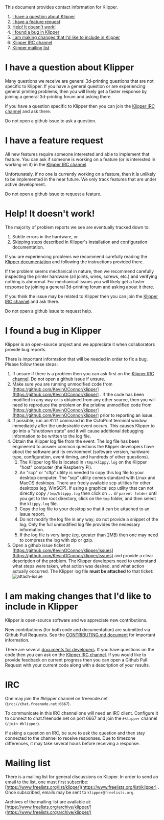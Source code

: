 This document provides contact information for Klipper.

1. [I have a question about Klipper](#i-have-a-question-about-klipper)
2. [I have a feature request](#i-have-a-feature-request)
3. [Help! It doesn't work!](#help-it-doesnt-work)
4. [I found a bug in Klipper](#i-found-a-bug-in-klipper)
5. [I am making changes that I'd like to include in Klipper](#i-am-making-changes-that-id-like-to-include-in-klipper)
6. [Klipper IRC channel](#irc)
7. [Klipper mailing list](#mailing-list)

I have a question about Klipper
===============================

Many questions we receive are general 3d-printing questions that are
not specific to Klipper. If you have a general question or are
experiencing general printing problems, then you will likely get a
faster response by joining a general 3d-printing forum and asking
there.

If you have a question specific to Klipper then you can join the
[Klipper IRC channel](#irc) and ask there.

Do not open a github issue to ask a question.

I have a feature request
========================

All new features require someone interested and able to implement that
feature. You can ask if someone is working on a feature (or is
interested in working on it) in the [Klipper IRC channel](#irc).

Unfortunately, if no one is currently working on a feature, then it is
unlikely to be implemented in the near future. We only track features
that are under active development.

Do not open a github issue to request a feature.

Help! It doesn't work!
======================

The majority of problem reports we see are eventually tracked down to:
1. Subtle errors in the hardware, or
2. Skipping steps described in Klipper's installation and
   configuration documentation.

If you are experiencing problems we recommend carefully reading the
[Klipper documentation](Overview.md) and following the instructions
provided there.

If the problem seems mechanical in nature, then we recommend carefully
inspecting the printer hardware (all joints, wires, screws, etc.) and
verifying nothing is abnormal. For mechanical issues you will likely
get a faster response by joining a general 3d-printing forum and
asking about it there.

If you think the issue may be related to Klipper then you can join the
[Klipper IRC channel](#irc) and ask there.

Do not open a github issue to request help.

I found a bug in Klipper
========================

Klipper is an open-source project and we appreciate it when
collaborators provide bug reports.

There is important information that will be needed in order to fix a
bug. Please follow these steps:
1. If unsure if there is a problem then you can ask first on the
   [Klipper IRC channel](#irc). Do not open a github issue if unsure.
2. Make sure you are running unmodified code from
   [https://github.com/KevinOConnor/klipper](https://github.com/KevinOConnor/klipper)
   . If the code has been modified in any way or is obtained from any
   other source, then you will need to reproduce the problem on the
   pristine unmodified code from
   [https://github.com/KevinOConnor/klipper](https://github.com/KevinOConnor/klipper)
   prior to reporting an issue.
3. If possible, run an `M112` command in the OctoPrint terminal window
   immediately after the undesirable event occurs. This causes Klipper
   to go into a "shutdown state" and it will cause additional
   debugging information to be written to the log file.
4. Obtain the Klipper log file from the event. The log file has been
   engineered to answer common questions the Klipper developers have
   about the software and its environment (software version, hardware
   type, configuration, event timing, and hundreds of other
   questions).
   1. The Klipper log file is located in `/tmp/klippy.log` on the
      Klipper "host" computer (the Raspberry Pi).
   2. An "scp" or "sftp" utility is needed to copy this log file to
      your desktop computer. The "scp" utility comes standard with
      Linux and MacOS desktops. There are freely available scp
      utilities for other desktops (eg, WinSCP). If using a graphical
      scp utility that can not directly copy `/tmp/klippy.log` then
      click on `..` or `parent folder` until you get to the root
      directory, click on the `tmp` folder, and then select the
      `klippy.log` file.
   3. Copy the log file to your desktop so that it can be attached to
      an issue report.
   4. Do not modify the log file in any way; do not provide a snippet
      of the log. Only the full unmodified log file provides the
      necessary information.
   5. If the log file is very large (eg, greater than 2MB) then one
      may need to compress the log with zip or gzip.
5. Open a github issue ticket at
   [https://github.com/KevinOConnor/klipper/issues](https://github.com/KevinOConnor/klipper/issues)
   and provide a clear description of the problem. The Klipper
   developers need to understand what steps were taken, what action
   was desired, and what action actually occurred. The Klipper log
   file **must be attached** to that ticket:
   ![attach-issue](img/attach-issue.png)

I am making changes that I'd like to include in Klipper
=======================================================

Klipper is open-source software and we appreciate new contributions.

New contributions (for both code and documentation) are submitted via
Github Pull Requests. See the
[CONTRIBUTING.md document](CONTRIBUTING.md) for important information.

There are several
[documents for developers](Overview.md#developer-documentation). If
you have questions on the code then you can ask on the
[Klipper IRC channel](#irc). If you would like to provide feedback on
current progress then you can open a Github Pull Request with your
current code along with a description of your results.

IRC
===

One may join the #klipper channel on freenode.net
(`irc://chat.freenode.net:6667`).

To communicate in this IRC channel one will need an IRC client.
Configure it to connect to chat.freenode.net on port 6667 and join the
`#klipper` channel (`/join #klipper`).

If asking a question on IRC, be sure to ask the question and then stay
connected to the channel to receive responses. Due to timezone
differences, it may take several hours before receiving a response.

Mailing list
============

There is a mailing list for general discussions on Klipper. In order
to send an email to the list, one must first subscribe:
[https://www.freelists.org/list/klipper](https://www.freelists.org/list/klipper)
. Once subscribed, emails may be sent to `klipper@freelists.org`.

Archives of the mailing list are available at:
[https://www.freelists.org/archive/klipper/](https://www.freelists.org/archive/klipper/)

